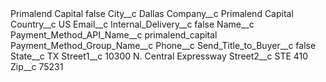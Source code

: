 <?xml version="1.0" encoding="UTF-8"?>
<CustomMetadata xmlns="http://soap.sforce.com/2006/04/metadata" xmlns:xsi="http://www.w3.org/2001/XMLSchema-instance" xmlns:xsd="http://www.w3.org/2001/XMLSchema">
    <label>Primalend Capital</label>
    <protected>false</protected>
    <values>
        <field>City__c</field>
        <value xsi:type="xsd:string">Dallas</value>
    </values>
    <values>
        <field>Company__c</field>
        <value xsi:type="xsd:string">Primalend Capital</value>
    </values>
    <values>
        <field>Country__c</field>
        <value xsi:type="xsd:string">US</value>
    </values>
    <values>
        <field>Email__c</field>
        <value xsi:nil="true"/>
    </values>
    <values>
        <field>Internal_Delivery__c</field>
        <value xsi:type="xsd:boolean">false</value>
    </values>
    <values>
        <field>Name__c</field>
        <value xsi:nil="true"/>
    </values>
    <values>
        <field>Payment_Method_API_Name__c</field>
        <value xsi:type="xsd:string">primalend_capital</value>
    </values>
    <values>
        <field>Payment_Method_Group_Name__c</field>
        <value xsi:nil="true"/>
    </values>
    <values>
        <field>Phone__c</field>
        <value xsi:nil="true"/>
    </values>
    <values>
        <field>Send_Title_to_Buyer__c</field>
        <value xsi:type="xsd:boolean">false</value>
    </values>
    <values>
        <field>State__c</field>
        <value xsi:type="xsd:string">TX</value>
    </values>
    <values>
        <field>Street1__c</field>
        <value xsi:type="xsd:string">10300 N. Central Expressway</value>
    </values>
    <values>
        <field>Street2__c</field>
        <value xsi:type="xsd:string">STE 410</value>
    </values>
    <values>
        <field>Zip__c</field>
        <value xsi:type="xsd:string">75231</value>
    </values>
</CustomMetadata>
